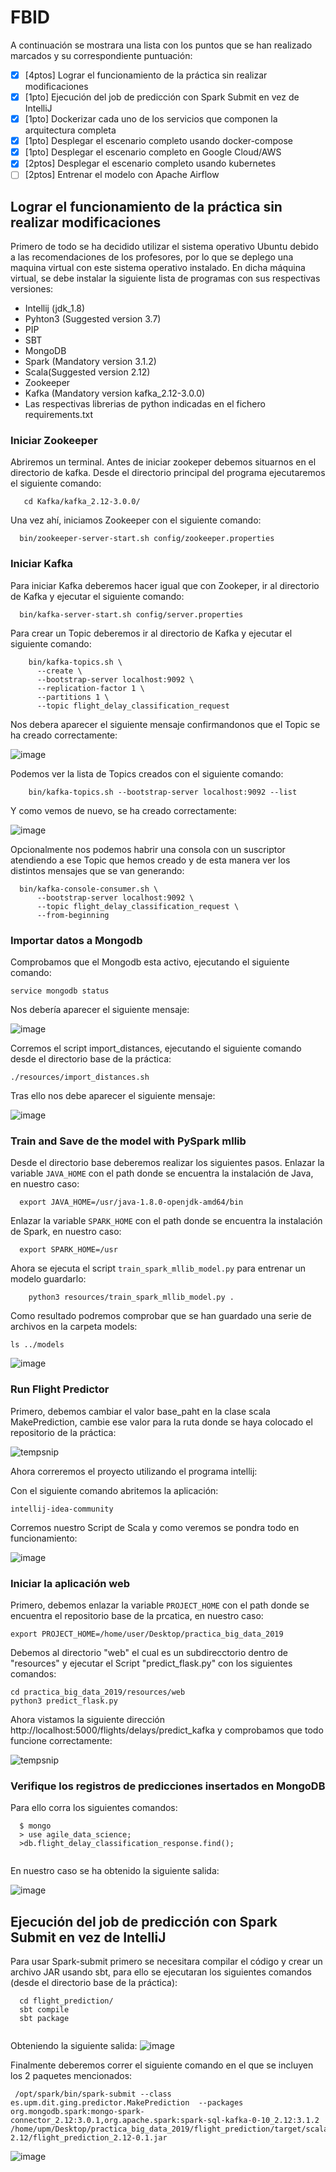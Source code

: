 # FBID

A continuación se mostrara una lista con los puntos que se han realizado marcados y su correspondiente puntuación:

- [x] [4ptos] Lograr el funcionamiento de la práctica sin realizar modificaciones
- [x] [1pto] Ejecución del job de predicción con Spark Submit en vez de IntelliJ
- [x] [1pto] Dockerizar cada uno de los servicios que componen la arquitectura completa
- [x] [1pto] Desplegar el escenario completo usando docker-compose
- [x] [1pto] Desplegar el escenario completo en Google Cloud/AWS
- [x] [2ptos] Desplegar el escenario completo usando kubernetes
- [ ] [2ptos]  Entrenar el modelo con Apache Airflow

## Lograr el funcionamiento de la práctica sin realizar modificaciones

Primero de todo se ha decidido utilizar el sistema operativo Ubuntu debido a las recomendaciones de los profesores, por lo que se deplego una maquina virtual con este sistema operativo instalado.
En dicha máquina virtual, se debe instalar la siguiente lista de programas con sus respectivas versiones:

- Intellij (jdk_1.8)
- Pyhton3 (Suggested version 3.7)
- PIP
- SBT
- MongoDB
- Spark (Mandatory version 3.1.2)
- Scala(Suggested version 2.12)
- Zookeeper
- Kafka (Mandatory version kafka_2.12-3.0.0)
- Las respectivas librerias de python indicadas en el fichero requirements.txt


### Iniciar Zookeeper
Abriremos un terminal.
Antes de iniciar zookeper debemos situarnos en el directorio de kafka.
Desde el directorio principal del programa ejecutaremos el siguiente comando:
```
   cd Kafka/kafka_2.12-3.0.0/
  ```
Una vez ahí, iniciamos Zookeeper con el siguiente comando:
 ```
   bin/zookeeper-server-start.sh config/zookeeper.properties
  ```
### Iniciar Kafka

Para iniciar Kafka deberemos hacer igual que con Zookeper, ir al directorio de Kafka y ejecutar el siguiente comando:
  
  ```
    bin/kafka-server-start.sh config/server.properties
   ```
Para crear un Topic deberemos ir al directorio de Kafka y ejecutar el siguiente comando:

  ```
      bin/kafka-topics.sh \
        --create \
        --bootstrap-server localhost:9092 \
        --replication-factor 1 \
        --partitions 1 \
        --topic flight_delay_classification_request
   ```
 Nos debera aparecer el siguiente mensaje confirmandonos que el Topic se ha creado correctamente:
 
 ![image](https://user-images.githubusercontent.com/85503582/141807720-93b00945-6d96-4edb-b59e-a2085c8bb295.png)

 Podemos ver la lista de Topics creados con el siguiente comando:
  ```
      bin/kafka-topics.sh --bootstrap-server localhost:9092 --list
  ```
  Y como vemos de nuevo, se ha creado correctamente:
  
  ![image](https://user-images.githubusercontent.com/85503582/141808087-1043e657-3c39-4768-8a1b-89bfbdf916fc.png)

Opcionalmente nos podemos habrir una consola con un suscriptor atendiendo a ese Topic que hemos creado y de esta manera ver los distintos mensajes que se van generando:
```
  bin/kafka-console-consumer.sh \
      --bootstrap-server localhost:9092 \
      --topic flight_delay_classification_request \
      --from-beginning
  ```
### Importar datos a Mongodb

Comprobamos que el Mongodb esta activo, ejecutando el siguiente comando:
   ```
service mongodb status
  ```
Nos debería aparecer el siguiente mensaje:
  
  ![image](https://user-images.githubusercontent.com/85503582/141809306-565ce5b2-a2e5-4b65-bc08-5b508062df58.png)

Corremos el script import_distances, ejecutando el siguiente comando desde el directorio base de la práctica:
  ```
./resources/import_distances.sh
  ```
Tras ello nos debe aparecer el siguiente mensaje:

![image](https://user-images.githubusercontent.com/85503582/141812302-db7ded92-12da-46ee-8a3e-837e89e6a89a.png)

### Train and Save de the model with PySpark mllib

Desde el directorio base deberemos realizar los siguientes pasos.
Enlazar la variable `JAVA_HOME` con el path donde se encuentra la instalación de Java, en nuestro caso:
  ```
    export JAVA_HOME=/usr/java-1.8.0-openjdk-amd64/bin
 ```
Enlazar la variable `SPARK_HOME` con el path donde se encuentra la instalación de Spark, en nuestro caso:
  ```
    export SPARK_HOME=/usr
  ```
Ahora se ejecuta el script `train_spark_mllib_model.py` para entrenar un modelo guardarlo:
  ```
      python3 resources/train_spark_mllib_model.py .
  ```
  Como resultado podremos comprobar que se han guardado una serie de archivos en la carpeta models: 
  
  ```
  ls ../models
  ```   
 ![image](https://user-images.githubusercontent.com/85503582/141814555-3a94a63b-d152-46b2-9854-9ebfddd18d0f.png)
 
 
### Run Flight Predictor

Primero, debemos cambiar el valor base_paht en la clase scala MakePrediction, cambie ese valor para la ruta donde se haya colocado el repositorio de la práctica:

![tempsnip](https://user-images.githubusercontent.com/85503582/141818494-1841da23-5218-48fb-8b1e-108774dd8a6e.png)

Ahora correremos el proyecto utilizando el programa intellij:

Con el siguiente comando abritemos la aplicación:
  ```
intellij-idea-community
  ```   
Corremos nuestro Script de Scala y como veremos se pondra todo en funcionamiento:

![image](https://user-images.githubusercontent.com/85503582/141821969-122e20d5-2970-449a-be2d-55e1ec05ef5a.png)


### Iniciar la aplicación web
  
 Primero, debemos enlazar la variable `PROJECT_HOME` con el path donde se encuentra el repositorio base de la prcatica, en nuestro caso:
   ```
  export PROJECT_HOME=/home/user/Desktop/practica_big_data_2019
   ```
Debemos al directorio "web" el cual es un subdirecctorio dentro de "resources" y ejecutar el Script "predict_flask.py" con los siguientes comandos:
  ```
  cd practica_big_data_2019/resources/web
  python3 predict_flask.py
  
 ```
Ahora vistamos la siguiente dirección http://localhost:5000/flights/delays/predict_kafka y comprobamos que todo funcione correctamente:
 
 ![tempsnip](https://user-images.githubusercontent.com/85503582/141823810-18688529-0310-4bcf-8827-f3bc64d39331.png)

  
### Verifique los registros de predicciones insertados en MongoDB
 
 Para ello corra los siguientes comandos:
 ```
   $ mongo
   > use agile_data_science;
   >db.flight_delay_classification_response.find();
  
  ```
 En nuestro caso se ha obtenido la siguiente salida:
  
 ![image](https://user-images.githubusercontent.com/85503582/141827695-92fc8d7a-5b19-473e-af8b-32a37777553a.png)

## Ejecución del job de predicción con Spark Submit en vez de IntelliJ
  
Para usar Spark-submit primero se necesitara compilar el código y crear un archivo JAR usando sbt, para ello se ejecutaran los siguientes comandos (desde el directorio base de la práctica):
 ```
   cd flight_prediction/
   sbt compile
   sbt package
  
  ```
Obteniendo la siguiente salida:
![image](https://user-images.githubusercontent.com/85503582/141834729-a696954b-05cd-4aab-b7e1-a179b625663f.png)

Finalmente deberemos correr el siguiente comando en el que se incluyen los 2 paquetes mencionados:

 ```
  /opt/spark/bin/spark-submit --class es.upm.dit.ging.predictor.MakePrediction  --packages org.mongodb.spark:mongo-spark-connector_2.12:3.0.1,org.apache.spark:spark-sql-kafka-0-10_2.12:3.1.2 /home/upm/Desktop/practica_big_data_2019/flight_prediction/target/scala-2.12/flight_prediction_2.12-0.1.jar
  ```
![image](https://user-images.githubusercontent.com/85503582/141835445-9d410bbb-f363-4ec2-a9aa-0d359bac1351.png)

  
  
  
  
  
  
  
  
  
  
